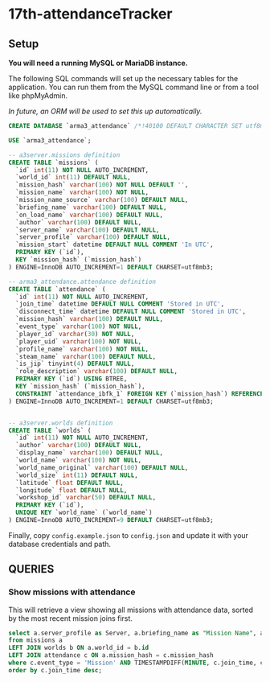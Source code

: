 # 17th-attendanceTracker

## Setup

**You will need a running MySQL or MariaDB instance.**

The following SQL commands will set up the necessary tables for the application. You can run them from the MySQL command line or from a tool like phpMyAdmin.

*In future, an ORM will be used to set this up automatically.*

```sql
CREATE DATABASE `arma3_attendance` /*!40100 DEFAULT CHARACTER SET utf8mb3 */;

USE `arma3_attendance`;

-- a3server.missions definition
CREATE TABLE `missions` (
  `id` int(11) NOT NULL AUTO_INCREMENT,
  `world_id` int(11) DEFAULT NULL,
  `mission_hash` varchar(100) NOT NULL DEFAULT '',
  `mission_name` varchar(100) NOT NULL,
  `mission_name_source` varchar(100) DEFAULT NULL,
  `briefing_name` varchar(100) DEFAULT NULL,
  `on_load_name` varchar(100) DEFAULT NULL,
  `author` varchar(100) DEFAULT NULL,
  `server_name` varchar(100) DEFAULT NULL,
  `server_profile` varchar(100) DEFAULT NULL,
  `mission_start` datetime DEFAULT NULL COMMENT 'In UTC',
  PRIMARY KEY (`id`),
  KEY `mission_hash` (`mission_hash`)
) ENGINE=InnoDB AUTO_INCREMENT=1 DEFAULT CHARSET=utf8mb3;

-- arma3_attendance.attendance definition
CREATE TABLE `attendance` (
  `id` int(11) NOT NULL AUTO_INCREMENT,
  `join_time` datetime DEFAULT NULL COMMENT 'Stored in UTC',
  `disconnect_time` datetime DEFAULT NULL COMMENT 'Stored in UTC',
  `mission_hash` varchar(100) DEFAULT NULL,
  `event_type` varchar(100) NOT NULL,
  `player_id` varchar(30) NOT NULL,
  `player_uid` varchar(100) NOT NULL,
  `profile_name` varchar(100) NOT NULL,
  `steam_name` varchar(100) DEFAULT NULL,
  `is_jip` tinyint(4) DEFAULT NULL,
  `role_description` varchar(100) DEFAULT NULL,
  PRIMARY KEY (`id`) USING BTREE,
  KEY `mission_hash` (`mission_hash`),
  CONSTRAINT `attendance_ibfk_1` FOREIGN KEY (`mission_hash`) REFERENCES `missions` (`mission_hash`) ON UPDATE CASCADE
) ENGINE=InnoDB AUTO_INCREMENT=1 DEFAULT CHARSET=utf8mb3;


-- a3server.worlds definition
CREATE TABLE `worlds` (
  `id` int(11) NOT NULL AUTO_INCREMENT,
  `author` varchar(100) DEFAULT NULL,
  `display_name` varchar(100) DEFAULT NULL,
  `world_name` varchar(100) NOT NULL,
  `world_name_original` varchar(100) DEFAULT NULL,
  `world_size` int(11) DEFAULT NULL,
  `latitude` float DEFAULT NULL,
  `longitude` float DEFAULT NULL,
  `workshop_id` varchar(50) DEFAULT NULL,
  PRIMARY KEY (`id`),
  UNIQUE KEY `world_name` (`world_name`)
) ENGINE=InnoDB AUTO_INCREMENT=9 DEFAULT CHARSET=utf8mb3;
```

Finally, copy `config.example.json` to `config.json` and update it with your database credentials and path.

## QUERIES

### Show missions with attendance

This will retrieve a view showing all missions with attendance data, sorted by the most recent mission joins first.

```sql
select a.server_profile as Server, a.briefing_name as "Mission Name", a.mission_start as "Start Time", b.display_name as "World", c.profile_name as "Player Name", c.player_uid as "Player UID", TIMESTAMPDIFF(MINUTE, c.join_time, c.disconnect_time) as "Play Time (m)", c.join_time as "Join Time", c.disconnect_time as "Leave Time"
from missions a
LEFT JOIN worlds b ON a.world_id = b.id
LEFT JOIN attendance c ON a.mission_hash = c.mission_hash
where c.event_type = 'Mission' AND TIMESTAMPDIFF(MINUTE, c.join_time, c.disconnect_time) > 0
order by c.join_time desc;
```

